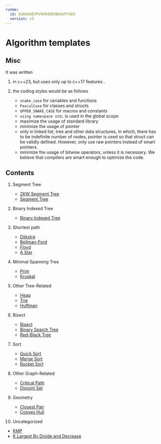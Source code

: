 ```yaml
---
runme:
  id: 01HSA4D7PV9VR4DEXBXGVP748S
  version: v3
---
```


# Algorithm templates


## Misc

It was written

1. in c++23, but uses only up to c++17 features .
2. the coding styles would be as follows

   - `snake_case` for variables and functions
   - `PascalCase` for classes and structs
   - `UPPER_SNAKE_CASE` for macros and constants
   - `using namespace std;` is used in the global scope
   - maximize the usage of standard library
   - minimize the usage of pointer
   - only in linked list, tree and other data structures, in which, there has to be indefinite number of nodes, pointer is used so that struct can be validly defined. However, only use raw pointers instead of smart pointers.
   - minimize the usage of bitwise operators, unless it is necessary. We believe that compilers are smart enough to optimize the code.

## Contents

1. Segment Tree
   - [ZKW Segment Tree](./segment_tree/zkw_segment_tree.cxx)
   - [Segment Tree](./segment_tree/segment_tree.cxx)

2. Binary Indexed Tree
   - [Binary Indexed Tree](./binary_indexed_tree/binary_indexed_tree.cxx)

3. Shortest path
   - [Dijkstra](./shortest_path/dijkstra.cxx)
   - [Bellman-Ford](./shortest_path/bellman_ford.cxx)
   - [Floyd](./shortest_path/floyd.cxx)
   - [A Star](./shortest_path/a_star.cxx)

4. Minimal Spanning Tree
   - [Prim](./graph/minimal_spanning_tree/prim.cxx)
   - [Kruskal](./graph/minimal_spanning_tree/kruskal.cxx)

5. Other Tree-Related
   - [Heap](./tree/heap.cxx)
   - [Trie](./tree/trie.cxx)
   - [Huffman](./tree/huffman.cxx)

6. Bisect
   - [Bisect](./bisect/bisect.cxx)
   - [Binary Search Tree](./bisect/binary_search_tree.cxx)
   - [Red-Black Tree](./bisect/rb_tree.cxx)

7. Sort
   - [Quick Sort](./sort/quick_sort.cxx)
   - [Merge Sort](./sort/merge_sort.cxx)
   - [Bucket Sort](./sort/bucket_sort.cxx)

8. Other Graph-Related
   - [Critical Path](./graph/critical_path.cxx)
   - [Disjoint Set](./graph/disjoint_set.cxx)

9. Geometry
   - [Closest Pair](./geometry/closest_pair.cxx)
   - [Convex Hull](./geometry/convex_hull.cxx)

10. Uncategorized
   - [KMP](./misc/kmp.cxx)
   - [K Largest By Divide and Decrease](./misc/k_largest.cxx)